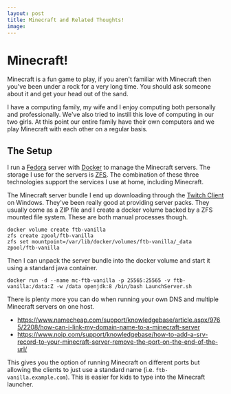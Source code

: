 ```yaml
---
layout: post
title: Minecraft and Related Thoughts!
image: 
---
```


# Minecraft!

Minecraft is a fun game to play, if you aren't familiar with
Minecraft then you've been under a rock for a very long time. You
should ask someone about it and get your head out of the sand.

I have a computing family, my wife and I enjoy computing both
personally and professionally. We've also tried to instill this love
of computing in our two girls. At this point our entire family have
their own computers and we play Minecraft with each other on a regular
basis.

## The Setup

I run a [Fedora](https://getfedora.org) server with
[Docker](https://www.docker.com) to manage the Minecraft servers. The
storage I use for the servers is [ZFS](https://zfsonlinux.org). The
combination of these three technologies support the services I use
at home, including Minecraft.

The Minecraft server bundle I end up downloading through the
[Twitch Client](https://www.twitch.tv) on Windows. They've been really
good at providing server packs. They usually come as a ZIP file and I
create a docker volume backed by a ZFS mounted file system. These are
both manual processes though.

```
docker volume create ftb-vanilla
zfs create zpool/ftb-vanilla
zfs set mountpoint=/var/lib/docker/volumes/ftb-vanilla/_data zpool/ftb-vanilla
```

Then I can unpack the server bundle into the docker volume and start
it using a standard java container.

```
docker run -d --name mc-ftb-vanilla -p 25565:25565 -v ftb-vanilla:/data:Z -w /data openjdk:8 /bin/bash LaunchServer.sh
```

There is plenty more you can do when running your own DNS and multiple
Minecraft servers on one host.

 * https://www.namecheap.com/support/knowledgebase/article.aspx/9765/2208/how-can-i-link-my-domain-name-to-a-minecraft-server
 * https://www.noip.com/support/knowledgebase/how-to-add-a-srv-record-to-your-minecraft-server-remove-the-port-on-the-end-of-the-url/

This gives you the option of running Minecraft on different ports but
allowing the clients to just use a standard name
(i.e. `ftb-vanilla.example.com`). This is easier for kids to type
into the Minecraft launcher.